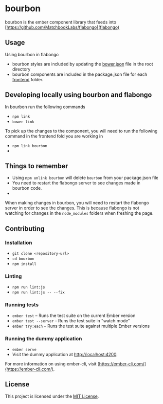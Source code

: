 bourbon
==============================================================================

bourbon is the ember component library that feeds into [https://github.com/MatchbookLabs/flabongo](flabongo)

Usage
------------------------------------------------------------------------------

Using bourbon in flabongo

- bourbon styles are included by updating the [bower.json](https://github.com/MatchbookLabs/flabongo/blob/master/bower.json) file in the root directory
- bourbon components are included in the package.json file for each [frontend](https://github.com/MatchbookLabs/flabongo/tree/master/frontend) folder.


Developing locally using bourbon and flabongo
------------------------------------------------------------------------------

In bourbon run the following commands
* `npm link`
* `bower link`

To pick up the changes to the component, you will need to run the following command in the frontend fold you are working in
* `npm link bourbon`
*

## Things to remember
* Using `npm unlink bourbon` will delete `bourbon` from your package.json file
* You need to restart the flabongo server to see changes made in bourbon code.
*


When making changes in bourbon, you will need to restart the flabongo server in order to see the changes.  This is because flabongo is not watching for changes in the `node_modules` folders when freshing the page.

Contributing
------------------------------------------------------------------------------

### Installation

* `git clone <repository-url>`
* `cd bourbon`
* `npm install`

### Linting

* `npm run lint:js`
* `npm run lint:js -- --fix`

### Running tests

* `ember test` – Runs the test suite on the current Ember version
* `ember test --server` – Runs the test suite in "watch mode"
* `ember try:each` – Runs the test suite against multiple Ember versions

### Running the dummy application

* `ember serve`
* Visit the dummy application at [http://localhost:4200](http://localhost:4200).

For more information on using ember-cli, visit [https://ember-cli.com/](https://ember-cli.com/).

License
------------------------------------------------------------------------------

This project is licensed under the [MIT License](LICENSE.md).
